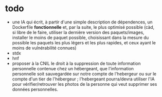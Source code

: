 # todo

- une IA qui écrit, à partir d'une simple description de dépendences, un Dockerfile **fonctionnelle** et, par la suite, le plus optimisé possible (càd, si libre de le faire, utiliser la dernière version des paquets/images, installer le moins de paquet possible, choisissant dans la mesure du possible les paquets les plus légers et les plus rapides, et ceux ayant le moins de vulnérabilité connues)
- stdx
- hnf
- proposer à la CNIL le droit à la suppression de toute information personnelle contenue chez un hébergeant, que l'information personnelle soit sauvegardée sur notre compte de l'hebergeur ou sur le compte d'un tier de l'hébergeur ; l'hebergeant pourra/devra utiliser l'IA pour vérifier/retrouver les photos de la personne qui veut supprimer ses données personnelles.

